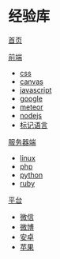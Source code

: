# 经验库

[首页](index.md)

[前端]()

  * [css](frontend/css.md)
  * [canvas](frontend/canvas.md)
  * [javascript](frontend/javascript.md)
  * [google](frontend/google.md)
  * [meteor](frontend/meteor.md)
  * [nodejs](frontend/nodejs.md)
  * [标记语言](frontend/mark.md)

[服务器端]()

  * [linux](server/linux.md)
  * [php]()
  * [python]()
  * [ruby]()

[平台]()

  * [微信](platform/wechat.md)
  * [微博]()
  * [安卓]()
  * [苹果]()


